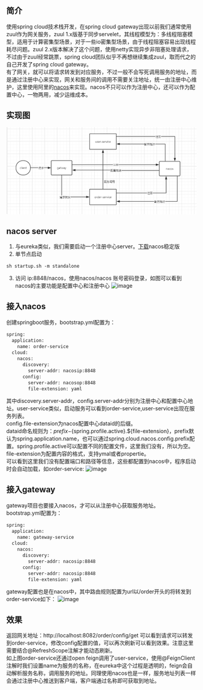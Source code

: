 ## 简介  
使用spring cloud技术栈开发，在spring cloud gateway出现以前我们通常使用zuul作为网关服务，zuul 1.x版基于同步servelet，其线程模型为：多线程阻塞模型，适用于计算密集型场景，对于一些io密集型场景，由于线程阻塞容易出现线程耗尽问题。zuul 2.x版本解决了这个问题，使用netty实现异步非阻塞处理请求，不过由于zuul经常跳票，spring cloud团队似乎不再想继续集成zuul，取而代之的自己开发了spring cloud gateway。  
有了网关，就可以将请求转发到对应服务，不过一般不会写死调用服务的地址，而是通过注册中心来实现，网关和服务间的调用不需要关注地址，统一由注册中心维护，这里使用阿里的[nacos](https://nacos.io/zh-cn/docs/concepts.html)来实现。nacos不只可以作为注册中心，还可以作为配置中心，一物两用，减少运维成本。   

## 实现图  
![image](https://github.com/jmilktea/jmilktea/blob/master/spring%20service/gateway-nacos/%E6%95%88%E6%9E%9C%E5%9B%BE.png)

## nacos server  
1. 与eureka类似，我们需要启动一个注册中心server。[下载](https://github.com/alibaba/nacos/releases)nacos稳定版
2. 单节点启动
```
sh startup.sh -m standalone
```
3. 访问 ip:8848/nacos，使用nacos/nacos 账号密码登录，如图可以看到nacos的主要功能是配置中心和注册中心
![image](https://github.com/jmilktea/microservice/blob/master/spring%20service/gateway-nacos/nacos%E5%90%AF%E5%8A%A8.png)

## 接入nacos
创建springboot服务，bootstrap.yml配置为：
```
spring:
  application:
    name: order-service
  cloud:
    nacos:
      discovery:
        server-addr: nacosip:8848
      config:
        server-addr: nacosop:8848
        file-extension: yaml
```
其中discovery.server-addr，config.server-addr分别为注册中心和配置中心地址。user-service类似，启动服务可以看到order-service,user-service出现在服务列表。   
config.file-extension为nacos配置中心dataid的后缀。  
dataid命名规则为：${prefix}-${spring.profile.active}.${file-extension}，prefix默认为spring.application.name，也可以通过spring.cloud.nacos.config.prefix配置。spring.profile.active可以配置不同的配置文件，这里我们没有，所以为空。file-extension为配置内容的格式，支持ymal或者propertie。  
可以看到这里我们没有配置端口和路径等信息，这些都配置到nacos中，程序启动时会自动加载，如order-service:
![image](https://github.com/jmilktea/microservice/blob/master/spring%20service/gateway-nacos/order-service-config2.png)

## 接入gateway  
gateway项目也要接入nacos，才可以从注册中心获取服务地址。  
bootstrap.yml配置为：
```
spring:
  application:
    name: gateway-service
  cloud:
    nacos:
      discovery:
        server-addr: nacosip:8848
      config:
        server-addr: nacosip:8848
        file-extension: yaml
```
gateway配置也是在nacos中，其中路由规则配置为url以/order开头的将转发到order-service如下：
![image](https://github.com/jmilktea/microservice/blob/master/spring%20service/gateway-nacos/gateway-service-config2.png)

## 效果  
返回网关地址：http://localhost:8082/order/config/get 可以看到请求可以转发到order-service，修改config配置的值，可以再次刷新可以看到效果。注意这里需要结合@RefreshScope注解才能动态刷新。  
如上图order-service还通过open feign调用了user-service，使用@FeignClient注解时我们设置name为服务的名称，在eureka中这个过程是透明的，feign会自动解析服务名称，调用服务的地址。同理使用nacos也是一样，服务地址列表一样会通过注册中心推送到客户端，客户端通过名称即可获取到地址。  
